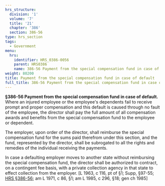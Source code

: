 ```yaml
---
hrs_structure:
  division: '1'
  volume: '7'
  title: '21'
  chapter: '386'
  section: 386-56
type: hrs_section
tags:
  - Government
menu:
  hrs:
    identifier: HRS_0386-0056
    parent: HRS0386
    name: 386-56 Payment from the special compensation fund in case of default
weight: 80200
title: Payment from the special compensation fund in case of default
full_title: 386-56 Payment from the special compensation fund in case of default
---
```

**§386-56 Payment from the special compensation fund in case of default.** Where an injured employee or the employee's dependents fail to receive prompt and proper compensation and this default is caused through no fault of the employee, the director shall pay the full amount of all compensation awards and benefits from the special compensation fund to the employee or dependent.

The employer, upon order of the director, shall reimburse the special compensation fund for the sums paid therefrom under this section, and the fund, represented by the director, shall be subrogated to all the rights and remedies of the individual receiving the payments.

In case a defaulting employer moves to another state without reimbursing the special compensation fund, the director shall be authorized to contract, on a contingent fee basis, with a private collection agency in that state to effect collection from the employer. [L 1963, c 116, pt of §1; Supp, §97-55; [HRS §386-56](/title-21/chapter-386/section-386-56/); am L 1971, c 86, §1; am L 1985, c 296, §18; gen ch 1985]